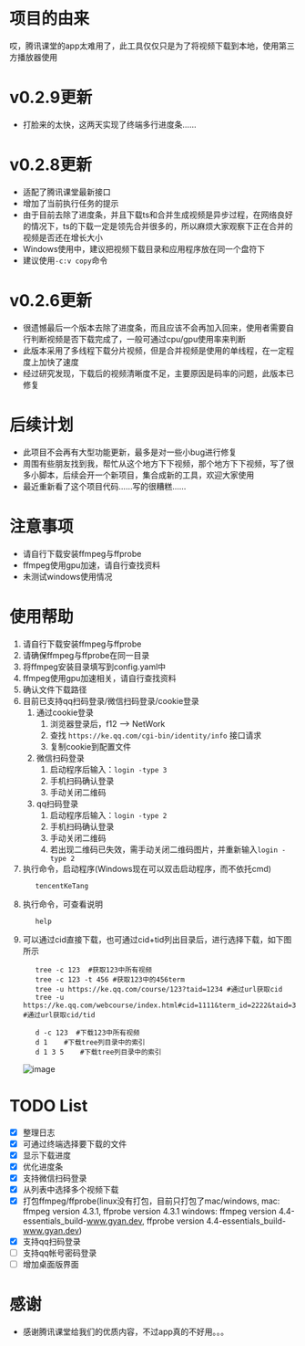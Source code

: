 # 项目的由来
哎，腾讯课堂的app太难用了，此工具仅仅只是为了将视频下载到本地，使用第三方播放器使用

# v0.2.9更新
* 打脸来的太快，这两天实现了终端多行进度条……

# v0.2.8更新
* 适配了腾讯课堂最新接口
* 增加了当前执行任务的提示
* 由于目前去除了进度条，并且下载ts和合并生成视频是异步过程，在网络良好的情况下，ts的下载一定是领先合并很多的，所以麻烦大家观察下正在合并的视频是否还在增长大小
* Windows使用中，建议把视频下载目录和应用程序放在同一个盘符下
* 建议使用`-c:v copy`命令

# v0.2.6更新
* 很遗憾最后一个版本去除了进度条，而且应该不会再加入回来，使用者需要自行判断视频是否下载完成了，一般可通过cpu/gpu使用率来判断
* 此版本采用了多线程下载分片视频，但是合并视频是使用的单线程，在一定程度上加快了速度
* 经过研究发现，下载后的视频清晰度不足，主要原因是码率的问题，此版本已修复

# 后续计划
* 此项目不会再有大型功能更新，最多是对一些小bug进行修复
* 周围有些朋友找到我，帮忙从这个地方下下视频，那个地方下下视频，写了很多小脚本，后续会开一个新项目，集合成新的工具，欢迎大家使用
* 最近重新看了这个项目代码……写的很糟糕……

# 注意事项
* 请自行下载安装ffmpeg与ffprobe
* ffmpeg使用gpu加速，请自行查找资料
* 未测试windows使用情况

# 使用帮助
1. 请自行下载安装ffmpeg与ffprobe
1. 请确保ffmpeg与ffprobe在同一目录
2. 将ffmpeg安装目录填写到config.yaml中
3. ffmpeg使用gpu加速相关，请自行查找资料
4. 确认文件下载路径
5. 目前已支持qq扫码登录/微信扫码登录/cookie登录
   1. 通过cookie登录
      1. 浏览器登录后，f12 --> NetWork
      2. 查找 `https://ke.qq.com/cgi-bin/identity/info` 接口请求
      3. 复制cookie到配置文件
   1. 微信扫码登录
      1. 启动程序后输入：`login -type 3`
      2. 手机扫码确认登录
      3. 手动关闭二维码
   1. qq扫码登录
      1. 启动程序后输入：`login -type 2`
      2. 手机扫码确认登录
      3. 手动关闭二维码
      4. 若出现二维码已失效，需手动关闭二维码图片，并重新输入`login -type 2`
6. 执行命令，启动程序(Windows现在可以双击启动程序，而不依托cmd)
   ```shell
      tencentKeTang
   ```
7. 执行命令，可查看说明
   ```shell
      help
   ```
8. 可以通过cid直接下载，也可通过cid+tid列出目录后，进行选择下载，如下图所示
   ```shell
      tree -c 123  #获取123中所有视频
      tree -c 123 -t 456 #获取123中的456term
      tree -u https://ke.qq.com/course/123?taid=1234 #通过url获取cid
      tree -u https://ke.qq.com/webcourse/index.html#cid=1111&term_id=2222&taid=3333&type=4444&vid=55555    #通过url获取cid/tid
   
      d -c 123  #下载123中所有视频
      d 1    #下载tree列目录中的索引
      d 1 3 5    #下载tree列目录中的索引
   ```
   ![image](https://user-images.githubusercontent.com/8288067/121004497-585c6d80-c7c1-11eb-9f3c-c7b51785baf2.png)

# TODO List
- [X] 整理日志
- [X] 可通过终端选择要下载的文件
- [X] 显示下载进度
- [X] 优化进度条
- [X] 支持微信扫码登录
- [X] 从列表中选择多个视频下载
- [X] 打包ffmpeg/ffprobe(linux没有打包，目前只打包了mac/windows, 
  mac: ffmpeg version 4.3.1, ffprobe version 4.3.1
  windows: ffmpeg version 4.4-essentials_build-www.gyan.dev, ffprobe version 4.4-essentials_build-www.gyan.dev)
- [X] 支持qq扫码登录
- [ ] 支持qq帐号密码登录
- [ ] 增加桌面版界面

# 感谢
- 感谢腾讯课堂给我们的优质内容，不过app真的不好用。。。
